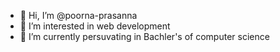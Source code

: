 - 👋 Hi, I’m @poorna-prasanna
- 👀 I’m interested in web development
- 🌱 I’m currently persuvating in Bachler's of computer science 


<!---
poorna-prasanna/poorna-prasanna is a ✨ special ✨ repository because its `README.md` (this file) appears on your GitHub profile.
You can click the Preview link to take a look at your changes.
--->
